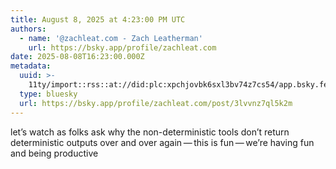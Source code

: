 ```yaml
---
title: August 8, 2025 at 4:23:00 PM UTC
authors:
  - name: '@zachleat.com - Zach Leatherman'
    url: https://bsky.app/profile/zachleat.com
date: 2025-08-08T16:23:00.000Z
metadata:
  uuid: >-
    11ty/import::rss::at://did:plc:xpchjovbk6sxl3bv74z7cs54/app.bsky.feed.post/3lvvnz7ql5k2m
  type: bluesky
  url: https://bsky.app/profile/zachleat.com/post/3lvvnz7ql5k2m
---
```

let’s watch as folks ask why the non-deterministic tools don’t return deterministic outputs over and over again — this is fun — we’re having fun and being productive
